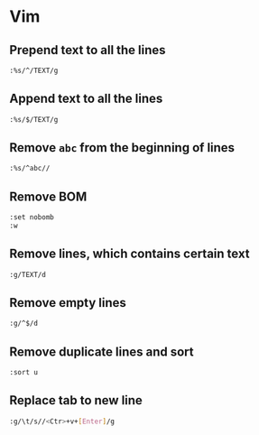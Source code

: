 # Vim
## Prepend text to all the lines
```sh
:%s/^/TEXT/g
```

## Append text to all the lines
```sh
:%s/$/TEXT/g
```

## Remove `abc` from the beginning of lines
```sh
:%s/^abc//
```

## Remove BOM
```sh
:set nobomb
:w 
```

## Remove lines, which contains certain text
```sh
:g/TEXT/d
```

## Remove empty lines
```sh
:g/^$/d
```

## Remove duplicate lines and sort
```sh
:sort u
```

## Replace tab to new line
```sh
:g/\t/s//<Ctr>+v+[Enter]/g
```
